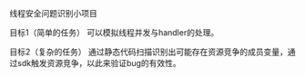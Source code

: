 线程安全问题识别小项目

目标1（简单的任务）
可以模拟线程并发与handler的处理。

目标2（复杂的任务）
通过静态代码扫描识别出可能存在资源竞争的成员变量，通过sdk触发资源竞争，以此来验证bug的有效性。